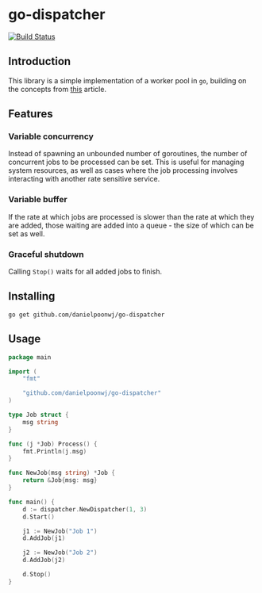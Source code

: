 # go-dispatcher

[![Build Status](https://travis-ci.org/danielpoonwj/go-dispatcher.svg?branch=master)](https://travis-ci.org/danielpoonwj/go-dispatcher)

## Introduction

This library is a simple implementation of a worker pool in `go`, building on the concepts from [this](http://marcio.io/2015/07/handling-1-million-requests-per-minute-with-golang/) article.

## Features

### Variable concurrency

Instead of spawning an unbounded number of goroutines, the number of concurrent jobs to be processed can be set. This is useful for managing system resources, as well as cases where the job processing involves interacting with another rate sensitive service.

### Variable buffer

If the rate at which jobs are processed is slower than the rate at which they are added, those waiting are added into a queue - the size of which can be set as well.

### Graceful shutdown

Calling `Stop()` waits for all added jobs to finish.

## Installing

```
go get github.com/danielpoonwj/go-dispatcher
```

## Usage

```go
package main

import (
	"fmt"

	"github.com/danielpoonwj/go-dispatcher"
)

type Job struct {
	msg string
}

func (j *Job) Process() {
	fmt.Println(j.msg)
}

func NewJob(msg string) *Job {
	return &Job{msg: msg}
}

func main() {
	d := dispatcher.NewDispatcher(1, 3)
	d.Start()

	j1 := NewJob("Job 1")
	d.AddJob(j1)

	j2 := NewJob("Job 2")
	d.AddJob(j2)

	d.Stop()
}
```